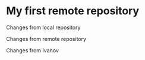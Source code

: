 # My first remote repository

Changes from local repository

Changes from remote repository

Changes from Ivanov
